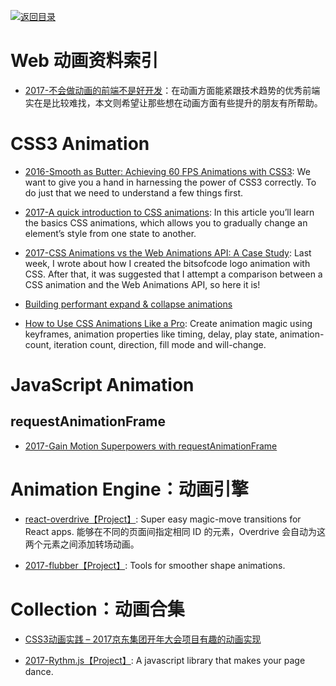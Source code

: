 [![返回目录](https://parg.co/UGo)](https://parg.co/b4z) 




# Web 动画资料索引



- [2017-不会做动画的前端不是好开发](https://parg.co/bL0)：在动画方面能紧跟技术趋势的优秀前端实在是比较难找，本文则希望让那些想在动画方面有些提升的朋友有所帮助。



# CSS3 Animation



- [2016-Smooth as Butter: Achieving 60 FPS Animations with CSS3](https://parg.co/bIT): We want to give you a hand in harnessing the power of CSS3 correctly. To do just that we need to understand a few things first.

- [2017-A quick introduction to CSS animations](https://parg.co/beF): In this article you’ll learn the basics CSS animations, which allows you to gradually change an element’s style from one state to another.

- [2017-CSS Animations vs the Web Animations API: A Case Study](https://bitsofco.de/css-animations-vs-the-web-animations-api/): Last week, I wrote about how I created the bitsofcode logo animation with CSS. After that, it was suggested that I attempt a comparison between a CSS animation and the Web Animations API, so here it is!

- [Building performant expand & collapse animations](https://parg.co/bCz)

- [How to Use CSS Animations Like a Pro](https://stories.jotform.com/how-to-use-css-animations-like-a-pro-dfacc1e97338#.2myk0rrar): Create animation magic using keyframes, animation properties like timing, delay, play state, animation-count, iteration count, direction, fill mode and will-change.



# JavaScript Animation
## requestAnimationFrame

- [2017-Gain Motion Superpowers with requestAnimationFrame](https://parg.co/bDt)


# Animation Engine：动画引擎

- [react-overdrive【Project】](https://github.com/berzniz/react-overdrive): Super easy magic-move transitions for React apps. 能够在不同的页面间指定相同 ID 的元素，Overdrive 会自动为这两个元素之间添加转场动画。


- [2017-flubber【Project】](https://github.com/veltman/flubber): Tools for smoother shape animations.


# Collection：动画合集

- [CSS3动画实践 – 2017京东集团开年大会项目有趣的动画实现](http://jdc.jd.com/archives/3337)

- [2017-Rythm.js【Project】](https://github.com/Okazari/Rythm.js): A javascript library that makes your page dance.